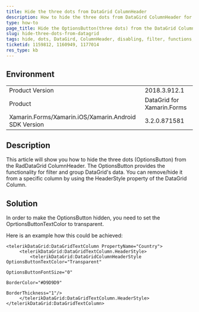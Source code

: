 ```yaml
---
title: Hide the three dots from DataGrid ColumnHeader
description: How to hide the three dots from DataGird ColumnHeader for disabling all filter and group functions. 
type: how-to
page_title: Hide the OptionsButton(three dots) from the DataGrid ColumnHeader
slug: hide-three-dots-from-datagrid
tags: hide, dots, DataGird, ColumnHeader, disabling, filter, functions, Xamarin, XamarinForms
ticketid: 1159812, 1160949, 1177014
res_type: kb
---
```


## Environment
<table>
	<tr>
		<td>Product Version</td>
		<td>2018.3.912.1</td>
	</tr>
	<tr>
		<td>Product</td>
		<td>DataGrid for Xamarin.Forms</td>
	</tr>
	<tr>
		<td>Xamarin.Forms/Xamarin.iOS/Xamarin.Android SDK Version</td>
		<td>3.2.0.871581</td>
	</tr>
</table>


## Description

This article will show you how to hide the three dots (OptionsButton) from the RadDataGrid ColumnHeader. The OptionsButton provides the functionality for filter and group DataGrid's data. You can remove/hide it from a specific column by using the HeaderStyle property of the DataGrid Column.

## Solution

In order to make the OptionsButton hidden, you need to set the OprtionsButtonTextColor to transparent.

Here is an example how this could be achieved:

```XAML
<telerikDataGrid:DataGridTextColumn PropertyName="Country">
     <telerikDataGrid:DataGridTextColumn.HeaderStyle>
         <telerikDataGrid:DataGridColumnHeaderStyle OptionsButtonTextColor="Transparent"
		                                            OptionsButtonFontSize="0"
                                                    BorderColor="#D9D9D9"
                                                    BorderThickness="1"/>
     </telerikDataGrid:DataGridTextColumn.HeaderStyle>
</telerikDataGrid:DataGridTextColumn>
```
